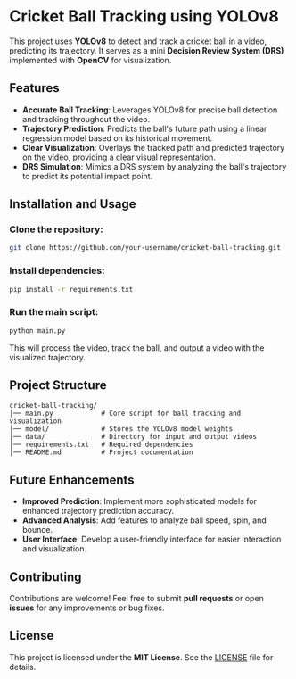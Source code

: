 # Cricket Ball Tracking using YOLOv8

This project uses **YOLOv8** to detect and track a cricket ball in a video, predicting its trajectory. It serves as a mini **Decision Review System (DRS)** implemented with **OpenCV** for visualization.

## Features

- **Accurate Ball Tracking**: Leverages YOLOv8 for precise ball detection and tracking throughout the video.
- **Trajectory Prediction**: Predicts the ball's future path using a linear regression model based on its historical movement.
- **Clear Visualization**: Overlays the tracked path and predicted trajectory on the video, providing a clear visual representation.
- **DRS Simulation**: Mimics a DRS system by analyzing the ball's trajectory to predict its potential impact point.

## Installation and Usage

### Clone the repository:
```bash
git clone https://github.com/your-username/cricket-ball-tracking.git
```

### Install dependencies:
```bash
pip install -r requirements.txt
```

### Run the main script:
```bash
python main.py
```
This will process the video, track the ball, and output a video with the visualized trajectory.

## Project Structure
```
cricket-ball-tracking/
│── main.py            # Core script for ball tracking and visualization
│── model/             # Stores the YOLOv8 model weights
│── data/              # Directory for input and output videos
│── requirements.txt   # Required dependencies
│── README.md          # Project documentation
```

## Future Enhancements

- **Improved Prediction**: Implement more sophisticated models for enhanced trajectory prediction accuracy.
- **Advanced Analysis**: Add features to analyze ball speed, spin, and bounce.
- **User Interface**: Develop a user-friendly interface for easier interaction and visualization.

## Contributing

Contributions are welcome! Feel free to submit **pull requests** or open **issues** for any improvements or bug fixes.

## License

This project is licensed under the **MIT License**. See the [LICENSE](LICENSE) file for details.
